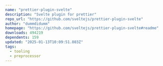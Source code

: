 ```yaml
---
name: "prettier-plugin-svelte"
description: "Svelte plugin for prettier"
repo_url: "https://github.com/sveltejs/prettier-plugin-svelte"
author: "dummdidumm"
homepage: "https://github.com/sveltejs/prettier-plugin-svelte#readme"
downloads: 494219
dependents: 159
updated: "2025-01-13T10:09:51.803Z"
tags: 
  - tooling
  - preprocessor
---
```

